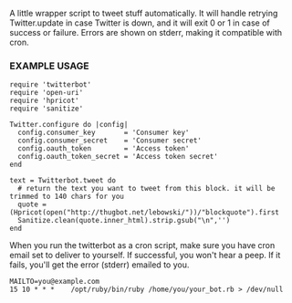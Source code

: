 A little wrapper script to tweet stuff automatically. It will handle retrying Twitter.update in case
Twitter is down, and it will exit 0 or 1 in case of success or failure. Errors are shown on stderr, making
it compatible with cron.

### EXAMPLE USAGE

    require 'twitterbot'
    require 'open-uri'
    require 'hpricot'
    require 'sanitize'

    Twitter.configure do |config|
      config.consumer_key       = 'Consumer key'
      config.consumer_secret    = 'Consumer secret'
      config.oauth_token        = 'Access token'
      config.oauth_token_secret = 'Access token secret'
    end

    text = Twitterbot.tweet do
      # return the text you want to tweet from this block. it will be trimmed to 140 chars for you
      quote = (Hpricot(open("http://thugbot.net/lebowski/"))/"blockquote").first
      Sanitize.clean(quote.inner_html).strip.gsub("\n",'')
    end


When you run the twitterbot as a cron script, make sure you have cron email set to deliver to yourself. If
successful, you won't hear a peep. If it fails, you'll get the error (stderr) emailed to you.

    MAILTO=you@example.com
    15 10 * * *    /opt/ruby/bin/ruby /home/you/your_bot.rb > /dev/null
